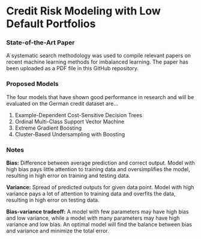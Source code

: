 # Credit Risk Modeling with Low Default Portfolios


### State-of-the-Art Paper
A systematic search methodology was used to compile relevant papers on recent machine learning methods for imbalanced learning. The paper has been uploaded as a PDF file in this GitHub repository.


### Proposed Models
The four models that have shown good performance in research and will be evaluated on the German credit dataset are...
1. Example-Dependent Cost-Sensitive Decision Trees
2. Ordinal Multi-Class Support Vector Machine
3. Extreme Gradient Boosting
4. Cluster-Based Undersampling with Boosting


### Notes
**Bias:** Difference between average prediction and correct output. Model with high bias pays little attention to training data and oversimplifies the model, resulting in high error on training and testing data.

**Variance:** Spread of predicted outputs for given data point. Model with high variance pays a lot of attention to training data and overfits the data, resulting in high error on testing data.

**Bias-variance tradeoff:** A model with few parameters may have high bias and low variance, while a model with many parameters may have high variance and low bias. An optimal model will find the balance between bias and variance and minimize the total error.
